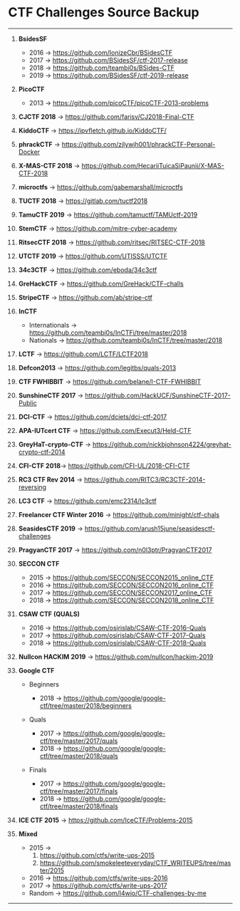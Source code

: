 # CTF Challenges Source Backup

***


1. **BsidesSF**
	* 2016 -> https://github.com/IonizeCbr/BSidesCTF
	* 2017 -> https://github.com/BSidesSF/ctf-2017-release
	* 2018 -> https://github.com/teambi0s/BSides-CTF
   	* 2019 -> https://github.com/BSidesSF/ctf-2019-release

2. **PicoCTF**
	* 2013 -> https://github.com/picoCTF/picoCTF-2013-problems

3. **CJCTF 2018** -> https://github.com/farisv/CJ2018-Final-CTF

4. **KiddoCTF** -> https://ipvfletch.github.io/KiddoCTF/

5. **phrackCTF** -> https://github.com/zjlywjh001/phrackCTF-Personal-Docker

6. **X-MAS-CTF 2018** -> https://github.com/HecariiTuicaSiPaunii/X-MAS-CTF-2018

7. **microctfs** -> https://github.com/gabemarshall/microctfs

8. **TUCTF 2018** -> https://gitlab.com/tuctf2018

9. **TamuCTF 2019** -> https://github.com/tamuctf/TAMUctf-2019

10. **StemCTF** -> https://github.com/mitre-cyber-academy

11. **RitsecCTF 2018** -> https://github.com/ritsec/RITSEC-CTF-2018

12. **UTCTF 2019** -> https://github.com/UTISSS/UTCTF

13. **34c3CTF** -> https://github.com/eboda/34c3ctf

14. **GreHackCTF** -> https://github.com/GreHack/CTF-challs

15. **StripeCTF** -> https://github.com/ab/stripe-ctf

16. **InCTF**  
	* Internationals -> https://github.com/teambi0s/InCTFi/tree/master/2018
	* Nationals -> https://github.com/teambi0s/InCTF/tree/master/2018

17. **LCTF** -> https://github.com/LCTF/LCTF2018

18. **Defcon2013** -> https://github.com/legitbs/quals-2013

19. **CTF FWHIBBIT** -> https://github.com/belane/I-CTF-FWHIBBIT

20. **SunshineCTF 2017** -> https://github.com/HackUCF/SunshineCTF-2017-Public

21. **DCI-CTF** -> https://github.com/dciets/dci-ctf-2017

22. **APA-IUTcert CTF** -> https://github.com/Execut3/Held-CTF

23. **GreyHaT-crypto-CTF** -> https://github.com/nickbjohnson4224/greyhat-crypto-ctf-2014

24. **CFI-CTF 2018**-> https://github.com/CFI-UL/2018-CFI-CTF

25. **RC3 CTF Rev 2014** -> https://github.com/RITC3/RC3CTF-2014-reversing

26. **LC3 CTF** -> https://github.com/emc2314/lc3ctf

27. **Freelancer CTF Winter 2016** -> https://github.com/minight/ctf-chals

28. **SeasidesCTF 2019** -> https://github.com/arush15june/seasidesctf-challenges

29. **PragyanCTF 2017** -> https://github.com/n0l3ptr/PragyanCTF2017

30. **SECCON CTF**
	* 2015 -> https://github.com/SECCON/SECCON2015_online_CTF
	* 2016 -> https://github.com/SECCON/SECCON2016_online_CTF
	* 2017 -> https://github.com/SECCON/SECCON2017_online_CTF
	* 2018 -> https://github.com/SECCON/SECCON2018_online_CTF

31. **CSAW CTF (QUALS)**
	* 2016 -> https://github.com/osirislab/CSAW-CTF-2016-Quals
	* 2017 -> https://github.com/osirislab/CSAW-CTF-2017-Quals
	* 2018 -> https://github.com/osirislab/CSAW-CTF-2018-Quals

32. **Nullcon HACKIM 2019** -> https://github.com/nullcon/hackim-2019

33. **Google CTF** 
	* Beginners 
		* 2018 -> https://github.com/google/google-ctf/tree/master/2018/beginners
	
	* Quals 
		* 2017 -> https://github.com/google/google-ctf/tree/master/2017/quals
		* 2018 -> https://github.com/google/google-ctf/tree/master/2018/quals
	
	* Finals
		* 2017 -> https://github.com/google/google-ctf/tree/master/2017/finals
		* 2018 -> https://github.com/google/google-ctf/tree/master/2018/finals

34. **ICE CTF 2015** -> https://github.com/IceCTF/Problems-2015


		

35. **Mixed**    
	* 2015 -> 
		1. https://github.com/ctfs/write-ups-2015    
		2. https://github.com/smokeleeteveryday/CTF_WRITEUPS/tree/master/2015   
	* 2016 -> https://github.com/ctfs/write-ups-2016  
	* 2017 -> https://github.com/ctfs/write-ups-2017  
	* Random -> https://github.com/l4wio/CTF-challenges-by-me   

***
